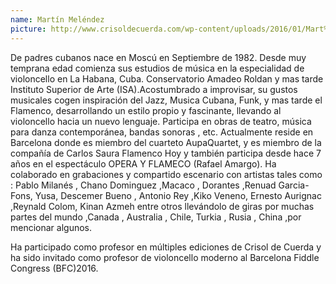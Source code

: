 ```yaml
---
name: Martín Meléndez
picture: http://www.crisoldecuerda.com/wp-content/uploads/2016/01/Mart%C3%ADn-Melendez-foto-web-1-e1452769083357.jpg
---
```


De padres cubanos nace en Moscú en Septiembre de 1982. Desde muy temprana edad comienza sus estudios de música en la especialidad de violoncello en La Habana, Cuba. Conservatorio Amadeo Roldan y mas tarde Instituto Superior de Arte (ISA).Acostumbrado a improvisar, su gustos musicales cogen inspiración del Jazz, Musica Cubana, Funk, y mas tarde el Flamenco, desarrollando un estilo propio y fascinante, llevando al violoncello hacia un nuevo lenguaje. Participa en obras de teatro, música para danza contemporánea, bandas sonoras , etc. Actualmente reside en Barcelona donde es miembro del cuarteto AupaQuartet, y es miembro de la compañía de Carlos Saura Flamenco Hoy y también participa desde hace 7 años en el espectáculo OPERA Y FLAMECO (Rafael Amargo). Ha colaborado en grabaciones y compartido escenario con artistas tales como : Pablo Milanés , Chano Dominguez ,Macaco , Dorantes ,Renuad Garcia-Fons, Yusa, Descemer Bueno , Antonio Rey ,Kiko Veneno, Ernesto Aurignac ,Reynald Colom, Kinan Azmeh entre otros llevándolo de giras por muchas partes del mundo ,Canada , Australia , Chile, Turkia , Rusia , China ,por mencionar algunos.

Ha participado como profesor en múltiples ediciones de Crisol de Cuerda y ha sido invitado como profesor de violoncello moderno al Barcelona Fiddle Congress (BFC)2016.

